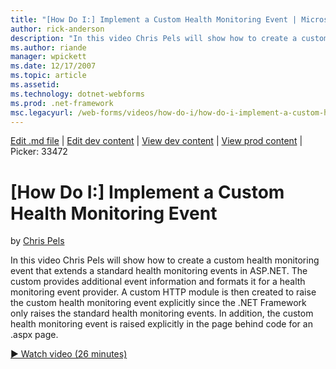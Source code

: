 ```yaml
---
title: "[How Do I:] Implement a Custom Health Monitoring Event | Microsoft Docs"
author: rick-anderson
description: "In this video Chris Pels will show how to create a custom health monitoring event that extends a standard health monitoring events in ASP.NET. The custom pro..."
ms.author: riande
manager: wpickett
ms.date: 12/17/2007
ms.topic: article
ms.assetid: 
ms.technology: dotnet-webforms
ms.prod: .net-framework
msc.legacyurl: /web-forms/videos/how-do-i/how-do-i-implement-a-custom-health-monitoring-event
---
```

[Edit .md file](C:\Projects\msc\dev\Msc.Www\Web.ASP\App_Data\github\web-forms\videos\how-do-i\how-do-i-implement-a-custom-health-monitoring-event.md) | [Edit dev content](http://www.aspdev.net/umbraco#/content/content/edit/26449) | [View dev content](http://docs.aspdev.net/tutorials/web-forms/videos/how-do-i/how-do-i-implement-a-custom-health-monitoring-event.html) | [View prod content](http://www.asp.net/web-forms/videos/how-do-i/how-do-i-implement-a-custom-health-monitoring-event) | Picker: 33472

[How Do I:] Implement a Custom Health Monitoring Event
====================
by [Chris Pels](https://twitter.com/chrispels)

In this video Chris Pels will show how to create a custom health monitoring event that extends a standard health monitoring events in ASP.NET. The custom provides additional event information and formats it for a health monitoring event provider. A custom HTTP module is then created to raise the custom health monitoring event explicitly since the .NET Framework only raises the standard health monitoring events. In addition, the custom health monitoring event is raised explicitly in the page behind code for an .aspx page.

[&#9654; Watch video (26 minutes)](https://channel9.msdn.com/Blogs/ASP-NET-Site-Videos/how-do-i-implement-a-custom-health-monitoring-event)